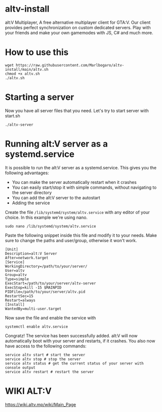 # altv-install
alt:V Multiplayer, A free alternative multiplayer client for GTA:V. Our client provides perfect synchronization on custom dedicated servers. Play with your friends and make your own gamemodes with JS, C# and much more. 

# How to use this

```
wget https://raw.githubusercontent.com/Marlbogaro/altv-install/main/altv.sh
chmod +x altv.sh
./altv.sh
```

# Starting a server
Now you have all server files that you need. Let's try to start server with start.sh
```
./altv-server
```

# Running alt:V server as a systemd.service
It is possible to run the alt:V server as a systemd.service. This gives you the following advantages:

- You can make the server automatically restart when it crashes
- You can easily start/stop it with simple commands, without navigating to the server directory
- You can add the alt:V server to the autostart
- Adding the service

Create the file ```/lib/systemd/system/altv.service``` with any editor of your choice. In this example we're using nano.

```sudo nano /lib/systemd/system/altv.service```

Paste the following snippet inside this file and modify it to your needs. Make sure to change the paths and user/group, otherwise it won't work.

```
[Unit]
Description=alt:V Server
After=network.target
[Service]
WorkingDirectory=/path/to/your/server/
User=altv
Group=altv
Type=simple
ExecStart=/path/to/your/server/altv-server
ExecStop=kill -15 $MAINPID
PIDFile=/path/to/your/server/altv.pid
RestartSec=15
Restart=always
[Install]
WantedBy=multi-user.target
```

Now save the file and enable the service with

```systemctl enable altv.service```

Congratz! The service has been successfully added. alt:V will now automatically boot with your server and restarts, if it crashes. You also now have access to the following commands:

```
service altv start # start the server
service altv stop # stop the server
service altv status # get the current status of your server with console output
service altv restart # restart the server
```

# WIKI ALT:V
https://wiki.altv.mp/wiki/Main_Page
